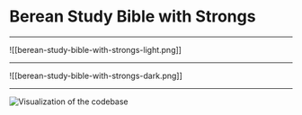 # Berean Study Bible with Strongs

---

![[berean-study-bible-with-strongs-light.png]]

---

![[berean-study-bible-with-strongs-dark.png]]

---

![Visualization of the codebase](./diagram.svg)